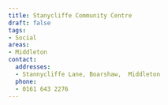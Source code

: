 ```yaml
---
title: Stanycliffe Community Centre
draft: false
tags:
- Social
areas:
- Middleton
contact:
  addresses:
  - Stannycliffe Lane, Boarshaw,  Middleton
  phone:
  - 0161 643 2276
---
```


